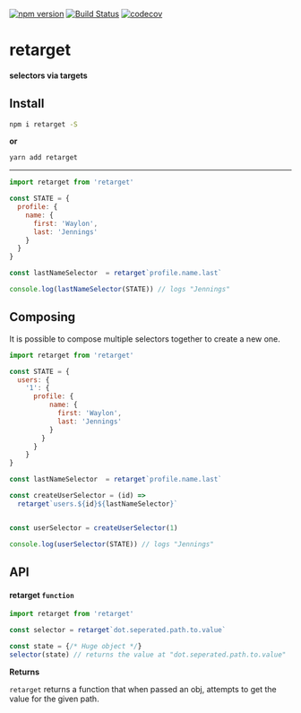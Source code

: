 [![npm version](https://badge.fury.io/js/retarget.svg)](https://badge.fury.io/js/retarget)
[![Build Status](https://travis-ci.org/tkh44/retarget.svg?branch=master)](https://travis-ci.org/tkh44/retarget)
[![codecov](https://codecov.io/gh/tkh44/retarget/branch/master/graph/badge.svg)](https://codecov.io/gh/tkh44/retarget)

# retarget

#### selectors via targets


## Install

```bash
npm i retarget -S
```

**or**

```bash
yarn add retarget
```

---

```javascript
import retarget from 'retarget'

const STATE = {
  profile: {
    name: {
      first: 'Waylon',
      last: 'Jennings'
    }
  }
}

const lastNameSelector  = retarget`profile.name.last`

console.log(lastNameSelector(STATE)) // logs "Jennings"

```

## Composing

It is possible to compose multiple selectors together to create a new one.

```javascript
import retarget from 'retarget'

const STATE = {
  users: {
    '1': {
      profile: {
          name: {
            first: 'Waylon',
            last: 'Jennings'
          }
        }
      }
    }
}

const lastNameSelector  = retarget`profile.name.last`

const createUserSelector = (id) =>
  retarget`users.${id}${lastNameSelector}`


const userSelector = createUserSelector(1)

console.log(userSelector(STATE)) // logs "Jennings"

```

## API

#### retarget `function`

```javascript
import retarget from 'retarget'

const selector = retarget`dot.seperated.path.to.value`

const state = {/* Huge object */}
selector(state) // returns the value at "dot.seperated.path.to.value"
```


**Returns**

`retarget` returns a function that when passed an obj, attempts to get the value for the given path.



